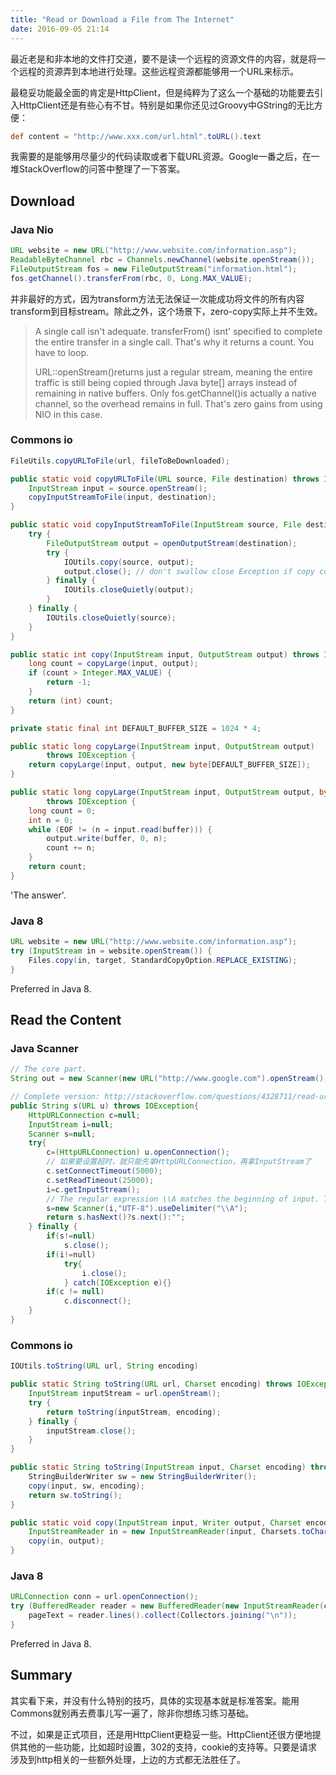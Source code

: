 ```yaml
---
title: "Read or Download a File from The Internet"
date: 2016-09-05 21:14
---
```


最近老是和非本地的文件打交道，要不是读一个远程的资源文件的内容，就是将一个远程的资源弄到本地进行处理。这些远程资源都能够用一个URL来标示。

最稳妥功能最全面的肯定是HttpClient，但是纯粹为了这么一个基础的功能要去引入HttpClient还是有些心有不甘。特别是如果你还见过Groovy中GString的无比方便：

```groovy
def content = "http://www.xxx.com/url.html".toURL().text
```

我需要的是能够用尽量少的代码读取或者下载URL资源。Google一番之后，在一堆StackOverflow的问答中整理了一下答案。

## Download

### Java Nio

```java
URL website = new URL("http://www.website.com/information.asp");
ReadableByteChannel rbc = Channels.newChannel(website.openStream());
FileOutputStream fos = new FileOutputStream("information.html");
fos.getChannel().transferFrom(rbc, 0, Long.MAX_VALUE);
```

并非最好的方式，因为transform方法无法保证一次能成功将文件的所有内容transform到目标stream。除此之外，这个场景下，zero-copy实际上并不生效。

> A single call isn't adequate. transferFrom() isnt' specified to complete the entire transfer in a single call. That's why it returns a count. You have to loop.
> 
> URL::openStream()returns just a regular stream, meaning the entire traffic is still being copied through Java byte[] arrays instead of remaining in native buffers. Only fos.getChannel()is actually a native channel, so the overhead remains in full. That's zero gains from using NIO in this case.

### Commons io

```java
FileUtils.copyURLToFile(url, fileToBeDownloaded);

public static void copyURLToFile(URL source, File destination) throws IOException {
    InputStream input = source.openStream();
    copyInputStreamToFile(input, destination);
}

public static void copyInputStreamToFile(InputStream source, File destination) throws IOException {
    try {
        FileOutputStream output = openOutputStream(destination);
        try {
            IOUtils.copy(source, output);
            output.close(); // don't swallow close Exception if copy completes normally
        } finally {
            IOUtils.closeQuietly(output);
        }
    } finally {
        IOUtils.closeQuietly(source);
    }
}

public static int copy(InputStream input, OutputStream output) throws IOException {
    long count = copyLarge(input, output);
    if (count > Integer.MAX_VALUE) {
        return -1;
    }
    return (int) count;
}

private static final int DEFAULT_BUFFER_SIZE = 1024 * 4;

public static long copyLarge(InputStream input, OutputStream output)
        throws IOException {
    return copyLarge(input, output, new byte[DEFAULT_BUFFER_SIZE]);
}

public static long copyLarge(InputStream input, OutputStream output, byte[] buffer)
        throws IOException {
    long count = 0;
    int n = 0;
    while (EOF != (n = input.read(buffer))) {
        output.write(buffer, 0, n);
        count += n;
    }
    return count;
}
```

'The answer'.

### Java 8 

```java
URL website = new URL("http://www.website.com/information.asp");
try (InputStream in = website.openStream()) {
    Files.copy(in, target, StandardCopyOption.REPLACE_EXISTING);
}
```

Preferred in Java 8.

## Read the Content

### Java Scanner

```java
// The core part.
String out = new Scanner(new URL("http://www.google.com").openStream(), "UTF-8").useDelimiter("\\A").next();

// Complete version: http://stackoverflow.com/questions/4328711/read-url-to-string-in-few-lines-of-java-code#comment44940386_13632114
public String s(URL u) throws IOException{
    HttpURLConnection c=null;
    InputStream i=null;
    Scanner s=null;
    try{
        c=(HttpURLConnection) u.openConnection();
        // 如果要设置超时，就只能先拿HttpURLConnection，再拿InputStream了
        c.setConnectTimeout(5000);
        c.setReadTimeout(25000);
        i=c.getInputStream();
        // The regular expression \\A matches the beginning of input. This tells Scanner to tokenize the entire stream, from beginning to (illogical) next beginning. 
        s=new Scanner(i,"UTF-8").useDelimiter("\\A");
        return s.hasNext()?s.next():"";
    } finally {
        if(s!=null)
            s.close();
        if(i!=‌​null)
            try{
                i.close();
            } ‌​catch(IOException e){}
        if(c != null)
            c.disconnect();
    }
}
```

### Commons io

```java
IOUtils.toString(URL url, String encoding)

public static String toString(URL url, Charset encoding) throws IOException {
    InputStream inputStream = url.openStream();
    try {
        return toString(inputStream, encoding);
    } finally {
        inputStream.close();
    }
}

public static String toString(InputStream input, Charset encoding) throws IOException {
    StringBuilderWriter sw = new StringBuilderWriter();
    copy(input, sw, encoding);
    return sw.toString();
}

public static void copy(InputStream input, Writer output, Charset encoding) throws IOException {
    InputStreamReader in = new InputStreamReader(input, Charsets.toCharset(encoding));
    copy(in, output);
}
```

### Java 8

```java
URLConnection conn = url.openConnection();
try (BufferedReader reader = new BufferedReader(new InputStreamReader(conn.getInputStream(), StandardCharsets.UTF_8))) {
    pageText = reader.lines().collect(Collectors.joining("\n"));
}
```

Preferred in Java 8.

## Summary

其实看下来，并没有什么特别的技巧，具体的实现基本就是标准答案。能用Commons就别再去费事儿写一遍了，除非你想练习练习基础。

不过，如果是正式项目，还是用HttpClient更稳妥一些。HttpClient还很方便地提供其他的一些功能，比如超时设置，302的支持，cookie的支持等。只要是请求涉及到http相关的一些额外处理，上边的方式都无法胜任了。